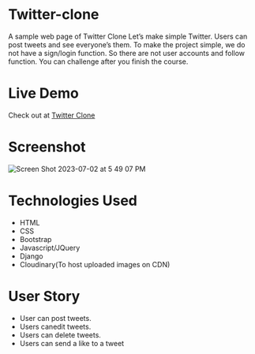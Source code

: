 # Twitter-clone
A sample web page of Twitter Clone Let’s make simple Twitter. Users can post tweets and see everyone’s them. To make the project simple, we do not have a sign/login function. So there are not user accounts and follow function. You can challenge after you finish the course.
# Live Demo
  Check out at [Twitter Clone](https://twitterclone.kjohnson870.repl.co/)
# Screenshot
![Screen Shot 2023-07-02 at 5 49 07 PM](https://github.com/Kjohnson870/twitterclone/assets/133924361/a80192ea-0a45-451a-9533-108e233d6da3)

# Technologies Used
* HTML
* CSS
* Bootstrap
* Javascript/JQuery
* Django
* Cloudinary(To host uploaded images on CDN)
# User Story
* User can post tweets.
* Users canedit tweets.
* Users can delete tweets.
* Users can send a like to a tweet

